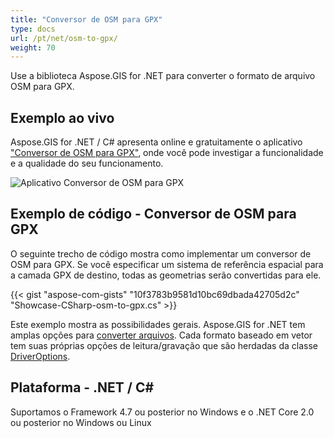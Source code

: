 ```yaml
---
title: "Conversor de OSM para GPX"
type: docs
url: /pt/net/osm-to-gpx/
weight: 70
---
```


Use a biblioteca Aspose.GIS for .NET para converter o formato de arquivo OSM para GPX.

## **Exemplo ao vivo**

Aspose.GIS for .NET / C# apresenta online e gratuitamente o aplicativo ["Conversor de OSM para GPX"](https://products.aspose.app/gis/conversion/osm-to-gpx), onde você pode investigar a funcionalidade e a qualidade do seu funcionamento.

![Aplicativo Conversor de OSM para GPX](conversion.png)

## **Exemplo de código - Conversor de OSM para GPX**

O seguinte trecho de código mostra como implementar um conversor de OSM para GPX. Se você especificar um sistema de referência espacial para a camada GPX de destino, todas as geometrias serão convertidas para ele. 

{{< gist "aspose-com-gists" "10f3783b9581d10bc69dbada42705d2c" "Showcase-CSharp-osm-to-gpx.cs" >}}

Este exemplo mostra as possibilidades gerais. Aspose.GIS for .NET tem amplas opções para [converter arquivos](https://docs.aspose.com/gis/net/vector-layers/). Cada formato baseado em vetor tem suas próprias opções de leitura/gravação que são herdadas da classe [DriverOptions](https://reference.aspose.com/gis/net/aspose.gis/driveroptions).

## **Plataforma - .NET / C#**

Suportamos o Framework 4.7 ou posterior no Windows e o .NET Core 2.0 ou posterior no Windows ou Linux
